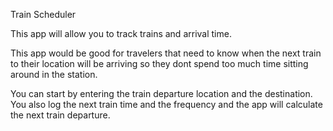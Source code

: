 Train Scheduler

This app will allow you to track trains and arrival time. 

This app would be good for travelers that need to know when the next train to their location will be arriving so 
they dont spend too much time sitting around in the station.

You can start by entering the train departure location and the destination. You also log the next train time and the 
frequency and the app will calculate the next train departure.

